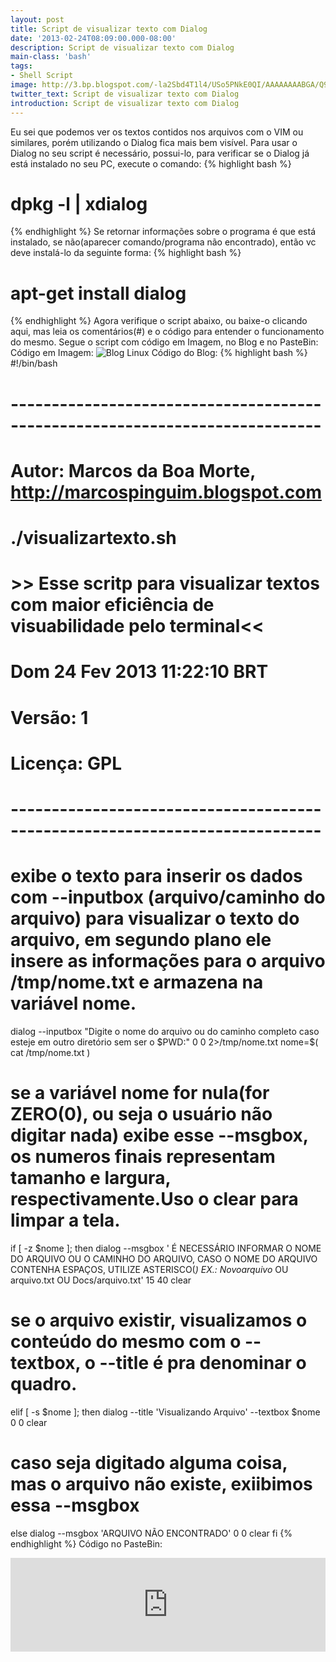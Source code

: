 ```yaml
---
layout: post
title: Script de visualizar texto com Dialog
date: '2013-02-24T08:09:00.000-08:00'
description: Script de visualizar texto com Dialog
main-class: 'bash'
tags:
- Shell Script
image: http://3.bp.blogspot.com/-la2Sbd4T1l4/USo5PNkE0QI/AAAAAAAABGA/Q9ZR5bMWLqo/s72-c/dialog.png
twitter_text: Script de visualizar texto com Dialog
introduction: Script de visualizar texto com Dialog
---
```

 Eu sei que podemos ver os textos contidos nos arquivos com o VIM ou similares, porém utilizando o Dialog fica mais bem visível.
Para usar o Dialog no seu script é necessário, possui-lo, para verificar se o Dialog já está instalado no seu PC, execute o comando:
{% highlight bash %}
# dpkg -l | xdialog
{% endhighlight %}
Se retornar informações sobre o programa é que está instalado, se não(aparecer comando/programa não encontrado), então vc deve instalá-lo da seguinte forma:
{% highlight bash %}
# apt-get install dialog
{% endhighlight %}
Agora verifique o script abaixo, ou baixe-o clicando aqui, mas leia os comentários(#) e o código para entender o funcionamento do mesmo.
Segue o script com código em Imagem, no Blog e no PasteBin:
Código em Imagem:
![Blog Linux](http://1.bp.blogspot.com/-BN62RHy4nuY/USo5yeekcrI/AAAAAAAABGI/284Rcl96W_4/s400/dialog+3.png "Blog Linux")
Código do Blog:
{% highlight bash %}
#!/bin/bash
# ----------------------------------------------------------------------------
# Autor: Marcos da Boa Morte, http://marcospinguim.blogspot.com
# ./visualizartexto.sh
# >> Esse scritp para visualizar textos com maior eficiência de visuabilidade pelo terminal<<
# Dom 24 Fev 2013 11:22:10 BRT 
# Versão: 1
# Licença: GPL
# ----------------------------------------------------------------------------
# exibe o texto para inserir os dados com --inputbox (arquivo/caminho do arquivo) para visualizar o texto do arquivo, em segundo plano ele insere as informações para o arquivo /tmp/nome.txt e armazena na variável nome.
dialog --inputbox "Digite o nome do arquivo ou do caminho completo caso esteje em outro diretório sem ser o $PWD:" 0 0 2>/tmp/nome.txt
nome=$( cat /tmp/nome.txt )
# se a variável nome for nula(for ZERO(0), ou seja o usuário não digitar nada) exibe esse --msgbox, os numeros finais representam tamanho e largura, respectivamente.Uso o clear para limpar a tela.
if [ -z $nome ]; then
 dialog --msgbox '
  É NECESSÁRIO INFORMAR O NOME DO ARQUIVO OU O CAMINHO DO ARQUIVO,
  CASO O NOME DO ARQUIVO CONTENHA ESPAÇOS, UTILIZE ASTERISCO(*)
  EX.: 
   *Novo*arquivo*
      OU  
   arquivo.txt 
      OU 
   Docs/arquivo.txt' 15 40
 clear
# se o arquivo existir, visualizamos o conteúdo do mesmo com o --textbox, o --title é pra denominar o quadro.
elif [ -s $nome ]; then
 dialog --title 'Visualizando Arquivo' --textbox $nome 0 0
 clear
# caso seja digitado alguma coisa, mas o arquivo não existe, exiibimos essa --msgbox
else
 dialog --msgbox 'ARQUIVO NÃO ENCONTRADO' 0 0
 clear
fi
{% endhighlight %}
Código no PasteBin: 
<iframe src="http://pastebin.com/raw/UVeNufAD" style="border:none;width:100%;"><iframe>
![Blog Linux](http://4.bp.blogspot.com/-h-12zkVfc8k/USo7qlH7WfI/AAAAAAAABGQ/5oyRXrT_DEw/s400/dialog+2.png "Blog Linux")
